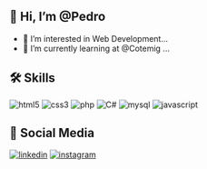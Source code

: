 ## 👋 Hi, I’m @Pedro
- 👀 I’m interested in Web Development...
- 🌱 I’m currently learning at @Cotemig ...

## 🛠 Skills
![html5](https://img.shields.io/badge/html5-000000?style=for-the-badge&logo=html5&logoColor=white)
![css3](https://img.shields.io/badge/css3-000000?style=for-the-badge&logo=css3&logoColor=white)
![php](https://img.shields.io/badge/php-000000?style=for-the-badge&logo=php&logoColor=white)
![C#](https://img.shields.io/badge/Csharp-000000?style=for-the-badge&logo=csharp&logoColor=white)
![mysql](https://img.shields.io/badge/mysql-000000?style=for-the-badge&logo=mysql&logoColor=white)
![javascript](img.shields.io/badge/javascript-000000?style=for-the-badge&logo=javascript&logoColor=white)
  
## 🔗 Social Media
[![linkedin](https://img.shields.io/badge/linkedin-0000ff?style=for-the-badge&logo=linkedin&logoColor=white)](https://www.linkedin.com/in/pedro-henrique-dos-reis-braga-xavier/)
[![instagram](https://img.shields.io/badge/instagram-405DE6?style=for-the-badge&logo=instagram&logoColor=white)](https://www.instagram.com/pedr.hdr/)    

<!---
PedroXA/PedroXA is a ✨ special ✨ repository because its `README.md` (this file) appears on your GitHub profile.
You can click the Preview link to take a look at your changes.
--->
